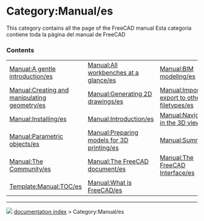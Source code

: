 # Category:Manual/es
This category contains all the page of the FreeCAD manual Esta categoría contiene toda la página del manual de FreeCAD

### Contents

|     |     |     |
| --- | --- | --- |
| [Manual:A gentle introduction/es](Manual_A_gentle_introduction/es.md) | [Manual:All workbenches at a glance/es](Manual_All_workbenches_at_a_glance/es.md) | [Manual:BIM modeling/es](Manual_BIM_modeling/es.md) |
| [Manual:Creating and manipulating geometry/es](Manual_Creating_and_manipulating_geometry/es.md) | [Manual:Generating 2D drawings/es](Manual_Generating_2D_drawings/es.md) | [Manual:Import and export to other filetypes/es](Manual_Import_and_export_to_other_filetypes/es.md) |
| [Manual:Installing/es](Manual_Installing/es.md) | [Manual:Introduction/es](Manual_Introduction/es.md) | [Manual:Navigating in the 3D view/es](Manual_Navigating_in_the_3D_view/es.md) |
| [Manual:Parametric objects/es](Manual_Parametric_objects/es.md) | [Manual:Preparing models for 3D printing/es](Manual_Preparing_models_for_3D_printing/es.md) | [Manual:Summary/es](Manual_Summary/es.md) |
| [Manual:The Community/es](Manual_The_Community/es.md) | [Manual:The FreeCAD document/es](Manual_The_FreeCAD_document/es.md) | [Manual:The FreeCAD Interface/es](Manual_The_FreeCAD_Interface/es.md) |
| [Template:Manual:TOC/es](Template_Manual_TOC/es.md) | [Manual:What is FreeCAD/es](Manual_What_is_FreeCAD/es.md) |



---
![](images/Right_arrow.png) [documentation index](../README.md) > Category:Manual/es

